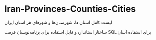 # Iran-Provinces-Counties-Cities
لیست کامل استان ها، شهرستان‌ها و شهرهای هر استان ایران

ساختار استاندارد و قابل استفاده برای برنامه‌نویسان
فرمت‌ SQL برای استفاده آسان
